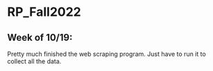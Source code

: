 # RP_Fall2022

## Week of 10/19:
Pretty much finished the web scraping program. Just have to run it to collect all the data.

